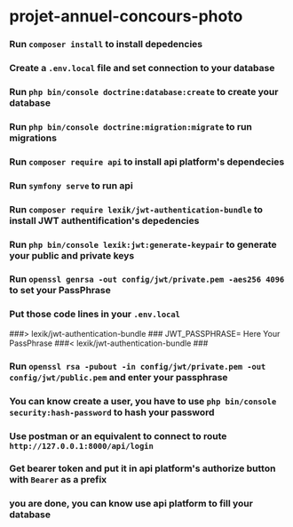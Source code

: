 # projet-annuel-concours-photo

### Run `composer install` to install depedencies

### Create a `.env.local` file and set connection to your database

### Run `php bin/console doctrine:database:create` to create your database

### Run `php bin/console doctrine:migration:migrate` to run migrations

### Run `composer require api` to install api platform's dependecies

### Run `symfony serve` to run api 

### Run `composer require lexik/jwt-authentication-bundle` to install JWT authentification's depedencies

### Run `php bin/console lexik:jwt:generate-keypair` to generate your public and private keys

### Run `openssl genrsa -out config/jwt/private.pem -aes256 4096` to set your PassPhrase

### Put those code lines in your `.env.local`
###> lexik/jwt-authentication-bundle ###
JWT_PASSPHRASE= Here Your PassPhrase
###< lexik/jwt-authentication-bundle ###

### Run `openssl rsa -pubout -in config/jwt/private.pem -out config/jwt/public.pem` and enter your passphrase 

### You can know create a user, you have to use `php bin/console security:hash-password` to hash your password 

### Use postman or an equivalent to connect to route `http://127.0.0.1:8000/api/login`

### Get bearer token and put it in api platform's authorize button with `Bearer` as a prefix

### you are done, you can know use api platform to fill your database